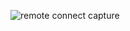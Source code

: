 ![remote connect capture](https://user-images.githubusercontent.com/102689054/162286392-d2a25752-a560-4154-bb0c-85fcb747f4ca.PNG)
